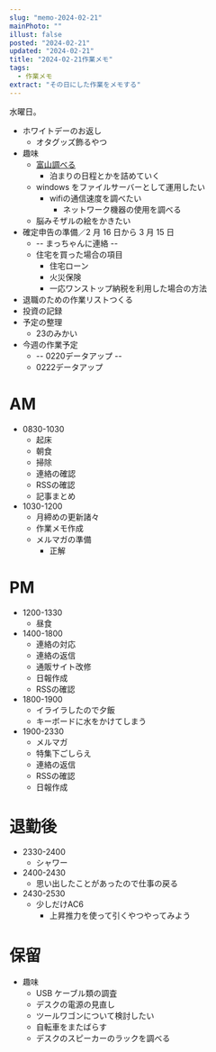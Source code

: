 ```yaml
---
slug: "memo-2024-02-21"
mainPhoto: ""
illust: false
posted: "2024-02-21"
updated: "2024-02-21"
title: "2024-02-21作業メモ"
tags:
  - 作業メモ
extract: "その日にした作業をメモする"
---
```


水曜日。

- ホワイトデーのお返し
  - オタグッズ飾るやつ
- 趣味
  - [富山調べる](https://docs.google.com/document/d/1JdWkhu_hqXsHblQaPn_yJxKrzq-jvxeymWYBfapRKBU/edit#heading=h.88gi7qwvidj8)
    - 泊まりの日程とかを詰めていく
  - windows をファイルサーバーとして運用したい
    - wifiの通信速度を調べたい
      - ネットワーク機器の使用を調べる
  - 脳みそザルの絵をかきたい
- 確定申告の準備／2 月 16 日から 3 月 15 日
  - -- まっちゃんに連絡 --
  - 住宅を買った場合の項目
    - 住宅ローン
    - 火災保険
    - 一応ワンストップ納税を利用した場合の方法
- 退職のための作業リストつくる
- 投資の記録
- 予定の整理
  - 23のみかい
- 今週の作業予定
  - -- 0220データアップ --
  - 0222データアップ


# AM

- 0830-1030
  - 起床
  - 朝食
  - 掃除
  - 連絡の確認
  - RSSの確認
  - 記事まとめ
- 1030-1200
  - 月締めの更新諸々
  - 作業メモ作成
  - メルマガの準備
    - 正解

# PM

- 1200-1330
  - 昼食
- 1400-1800
  - 連絡の対応
  - 連絡の返信
  - 通販サイト改修
  - 日報作成
  - RSSの確認
- 1800-1900
  - イライラしたので夕飯
  - キーボードに水をかけてしまう
- 1900-2330
  - メルマガ
  - 特集下ごしらえ
  - 連絡の返信
  - RSSの確認
  - 日報作成


# 退勤後

- 2330-2400
  - シャワー
- 2400-2430
  - 思い出したことがあったので仕事の戻る
- 2430-2530
  - 少しだけAC6
    - 上昇推力を使って引くやつやってみよう

# 保留

- 趣味
  - USB ケーブル類の調査
  - デスクの電源の見直し
  - ツールワゴンについて検討したい
  - 自転車をまたばらす
  - デスクのスピーカーのラックを調べる